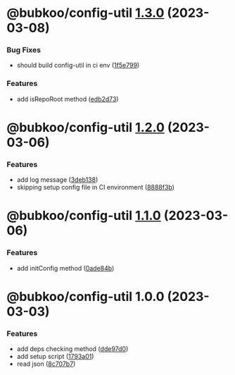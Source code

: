 # @bubkoo/config-util [1.3.0](https://github.com/bubkoo/configs/compare/@bubkoo/config-util@1.2.0...@bubkoo/config-util@1.3.0) (2023-03-08)


### Bug Fixes

* should build config-util in ci env ([1f5e799](https://github.com/bubkoo/configs/commit/1f5e7993bcf8eb87fe9583b697c8f4d8844682e1))


### Features

* add isRepoRoot method ([edb2d73](https://github.com/bubkoo/configs/commit/edb2d7318af74006296b4ea32cee09e9c0fc93b4))

# @bubkoo/config-util [1.2.0](https://github.com/bubkoo/configs/compare/@bubkoo/config-util@1.1.0...@bubkoo/config-util@1.2.0) (2023-03-06)


### Features

* add log message ([3deb138](https://github.com/bubkoo/configs/commit/3deb1381de6a2b23054f72684c878182eebecbae))
* skipping setup config file in CI environment ([8888f3b](https://github.com/bubkoo/configs/commit/8888f3b1161d374eebb0912359e031e6f63aae96))

# @bubkoo/config-util [1.1.0](https://github.com/bubkoo/configs/compare/@bubkoo/config-util@1.0.0...@bubkoo/config-util@1.1.0) (2023-03-06)


### Features

* add initConfig method ([0ade84b](https://github.com/bubkoo/configs/commit/0ade84bccd276801134ba7d551a29529bb4c10ee))

# @bubkoo/config-util 1.0.0 (2023-03-03)


### Features

* add deps checking method ([dde97d0](https://github.com/bubkoo/configs/commit/dde97d069b76efec5bbf792b6ecc759382d916be))
* add setup script ([1793a01](https://github.com/bubkoo/configs/commit/1793a011116b68250b262ab9ffa679b03c0aabcd))
* read json ([8c707b7](https://github.com/bubkoo/configs/commit/8c707b70d5eea61f7d4e67d1f1677a933a61beee))
